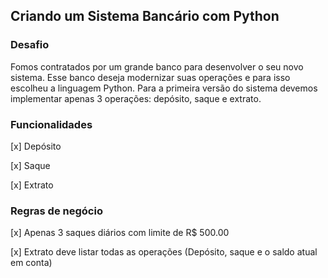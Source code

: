 ## Criando um Sistema Bancário com Python

### Desafio
Fomos contratados por um grande banco para desenvolver o seu novo sistema. Esse banco deseja modernizar suas operações e para isso escolheu a linguagem Python. Para a primeira versão do sistema devemos implementar apenas 3 operações: depósito, saque e extrato.

### Funcionalidades
[x] Depósito

[x] Saque

[x] Extrato

### Regras de negócio
[x] Apenas 3 saques diários com limite de R$ 500.00

[x] Extrato deve listar todas as operações (Depósito, saque e o saldo atual em conta)
